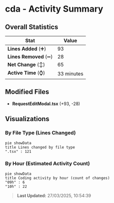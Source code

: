 # cda - Activity Summary 

## Overall Statistics

| Stat                   | Value                                                             |
| ---------------------- | ----------------------------------------------------------------- |
| **Lines Added** (➕)   | 93                                          |
| **Lines Removed** (➖) | 28                                        |
| **Net Change** (↕)    | 65                |
| **Active Time** (⌚)   | 33 minutes |


## Modified Files
- **RequestEditModal.tsx** (+93, -28)

## Visualizations

### By File Type (Lines Changed)

```mermaid
pie showData
title Lines changed by file type
".tsx" : 121
```

### By Hour (Estimated Activity Count)

```mermaid
pie showData
title Coding activity by hour (count of changes)
"09h" : 6
"10h" : 22
```


> **Last Updated:** 27/03/2025, 10:54:39
